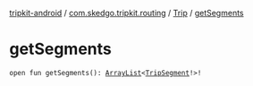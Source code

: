 [tripkit-android](../../index.md) / [com.skedgo.tripkit.routing](../index.md) / [Trip](index.md) / [getSegments](./get-segments.md)

# getSegments

`open fun getSegments(): `[`ArrayList`](https://docs.oracle.com/javase/7/docs/api/java/util/ArrayList.html)`<`[`TripSegment`](../-trip-segment/index.md)`!>!`